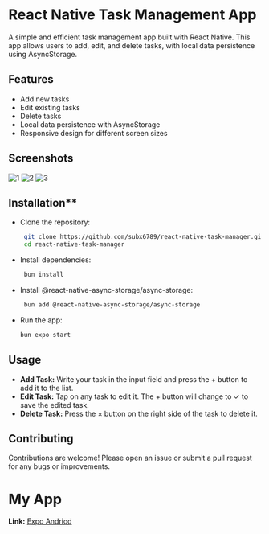 # React Native Task Management App

A simple and efficient task management app built with React Native. This app allows users to add, edit, and delete tasks, with local data persistence using AsyncStorage.

## Features

- Add new tasks
- Edit existing tasks
- Delete tasks
- Local data persistence with AsyncStorage
- Responsive design for different screen sizes

## Screenshots

![1](https://github.com/user-attachments/assets/c7c0177c-ecd7-4c20-b1a7-742a1477a327)
![2](https://github.com/user-attachments/assets/f2304974-95ec-4973-9c73-c7ddeed53a73)
![3](https://github.com/user-attachments/assets/96f2009b-053f-4d6b-acf4-03ba01c675a8)

## Installation**

- Clone the repository:

  ```bash
   git clone https://github.com/subx6789/react-native-task-manager.git
   cd react-native-task-manager
  ```

- Install dependencies:

  ```bash
   bun install
  ```

- Install @react-native-async-storage/async-storage:

  ```bash
   bun add @react-native-async-storage/async-storage
  ```

- Run the app:

  ```bash
  bun expo start
  ```

## Usage

- **Add Task:** Write your task in the input field and press the + button to add it to the list.
- **Edit Task:** Tap on any task to edit it. The + button will change to ✓ to save the edited task.
- **Delete Task:** Press the × button on the right side of the task to delete it.

## Contributing

Contributions are welcome! Please open an issue or submit a pull request for any bugs or improvements.

# My App

**Link:** [Expo Andriod](https://expo.dev/accounts/subx6789/projects/todolist/builds/640dc36a-6444-484c-a404-4b25c23c2826)
